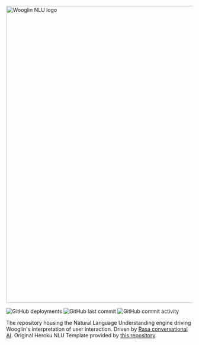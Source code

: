 <p>
  <img src="https://i.imgur.com/962Gazx.png" alt="Wooglin NLU logo" width="800"></img>
</p>

<span>
  <img alt="GitHub deployments" src="https://img.shields.io/github/deployments/WooglinAlphaZeta/wooglin-nlu/wooglin-nlu?label=deployed&style=for-the-badge">
  <img alt="GitHub last commit" src="https://img.shields.io/github/last-commit/WooglinAlphaZeta/wooglin-nlu?color=%20%23ff751a&style=for-the-badge">
  <img alt="GitHub commit activity" src="https://img.shields.io/github/commit-activity/m/WooglinAlphaZeta/wooglin-nlu?style=for-the-badge">
</span>

The repository housing the Natural Language Understanding engine driving Wooglin's interpretation of user interaction. Driven by [Rasa conversational AI](https://rasa.com/). Original Heroku NLU Template provided by [this repository](https://github.com/just-ai/rasa-heroku-template). 
